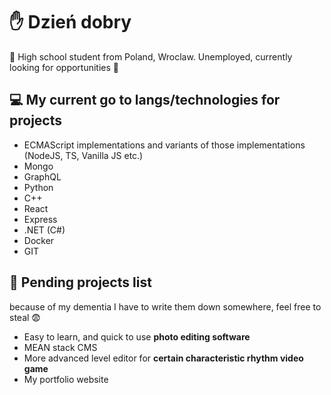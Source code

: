 
# ✋ Dzień dobry  
💼 High school student from Poland, Wroclaw. 
Unemployed, currently looking for opportunities 👀

## 💻 My current go to langs/technologies for projects 
-	ECMAScript implementations and variants of those implementations (NodeJS, TS, Vanilla JS etc.) 
-	Mongo 
-	GraphQL
-	Python 
-	C++ 
-	React
-	Express
-	.NET (C#)
-	Docker
-	GIT


## 😬 Pending projects list 
because of my dementia I have to write them down somewhere, feel free to steal 😨
- Easy to learn, and quick to use **photo editing software**
- MEAN stack CMS
- More advanced level editor for **certain characteristic rhythm video game**
- My portfolio website

